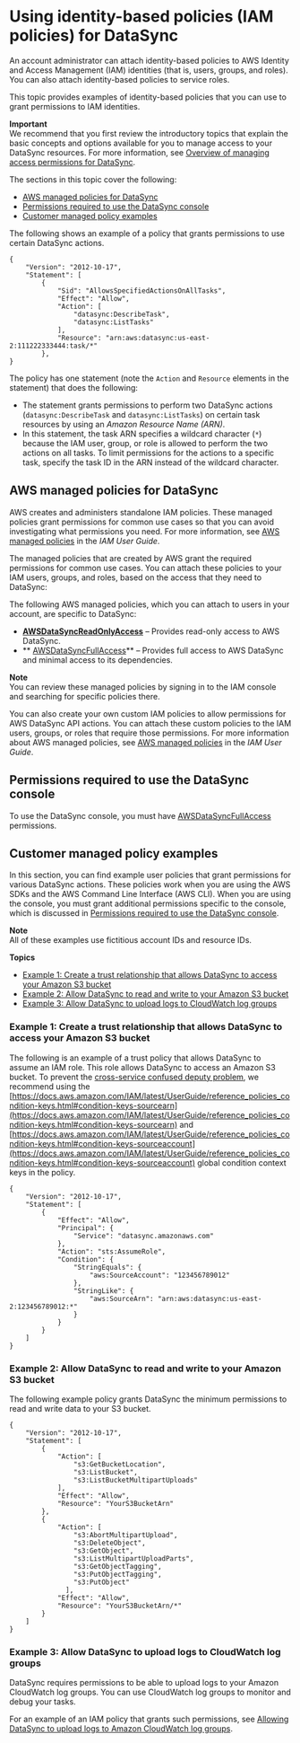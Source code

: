 # Using identity\-based policies \(IAM policies\) for DataSync<a name="using-identity-based-policies"></a>

An account administrator can attach identity\-based policies to AWS Identity and Access Management \(IAM\) identities \(that is, users, groups, and roles\)\. You can also attach identity\-based policies to service roles\.

This topic provides examples of identity\-based policies that you can use to grant permissions to IAM identities\. 

**Important**  
We recommend that you first review the introductory topics that explain the basic concepts and options available for you to manage access to your DataSync resources\. For more information, see [Overview of managing access permissions for DataSync](managing-access-overview.md)\. 

The sections in this topic cover the following:
+ [AWS managed policies for DataSync](#access-policy-examples-aws-managed)
+ [Permissions required to use the DataSync console](#additional-console-required-permissions)
+ [Customer managed policy examples](#customer-managed-policies)

The following shows an example of a policy that grants permissions to use certain DataSync actions\.

```
{
    "Version": "2012-10-17",
    "Statement": [
        {
            "Sid": "AllowsSpecifiedActionsOnAllTasks",
            "Effect": "Allow",
            "Action": [
                "datasync:DescribeTask",
                "datasync:ListTasks"
            ],
            "Resource": "arn:aws:datasync:us-east-2:111222333444:task/*"
        },    
}
```

The policy has one statement \(note the `Action` and `Resource` elements in the statement\) that does the following:
+ The statement grants permissions to perform two DataSync actions \(`datasync:DescribeTask` and `datasync:ListTasks`\) on certain task resources by using an *Amazon Resource Name \(ARN\)*\. 
+ In this statement, the task ARN specifies a wildcard character \(`*`\) because the IAM user, group, or role is allowed to perform the two actions on all tasks\. To limit permissions for the actions to a specific task, specify the task ID in the ARN instead of the wildcard character\. 

## AWS managed policies for DataSync<a name="access-policy-examples-aws-managed"></a>

AWS creates and administers standalone IAM policies\. These managed policies grant permissions for common use cases so that you can avoid investigating what permissions you need\. For more information, see [AWS managed policies](https://docs.aws.amazon.com/IAM/latest/UserGuide/access_policies_managed-vs-inline.html#aws-managed-policies) in the *IAM User Guide*\.

The managed policies that are created by AWS grant the required permissions for common use cases\. You can attach these policies to your IAM users, groups, and roles, based on the access that they need to DataSync:

The following AWS managed policies, which you can attach to users in your account, are specific to DataSync:
+ **[AWSDataSyncReadOnlyAccess](https://console.aws.amazon.com/iam/home?#/policies/arn:aws:iam::aws:policy/AWSDataSyncReadOnlyAccess$jsonEditor)** – Provides read\-only access to AWS DataSync\.
+ ** [AWSDataSyncFullAccess](https://console.aws.amazon.com/iam/home?#/policies/arn:aws:iam::aws:policy/AWSDataSyncFullAccess$jsonEditor)** – Provides full access to AWS DataSync and minimal access to its dependencies\.

 

**Note**  
You can review these managed policies by signing in to the IAM console and searching for specific policies there\.

You can also create your own custom IAM policies to allow permissions for AWS DataSync API actions\. You can attach these custom policies to the IAM users, groups, or roles that require those permissions\. For more information about AWS managed policies, see [AWS managed policies](https://docs.aws.amazon.com/IAM/latest/UserGuide/access_policies_managed-vs-inline.html#aws-managed-policies) in the *IAM User Guide*\.

## Permissions required to use the DataSync console<a name="additional-console-required-permissions"></a>

To use the DataSync console, you must have [AWSDataSyncFullAccess](https://console.aws.amazon.com/iam/home?#/policies/arn:aws:iam::aws:policy/AWSDataSyncFullAccess$jsonEditor) permissions\.

## Customer managed policy examples<a name="customer-managed-policies"></a>

In this section, you can find example user policies that grant permissions for various DataSync actions\. These policies work when you are using the AWS SDKs and the AWS Command Line Interface \(AWS CLI\)\. When you are using the console, you must grant additional permissions specific to the console, which is discussed in [Permissions required to use the DataSync console](#additional-console-required-permissions)\.

**Note**  
All of these examples use fictitious account IDs and resource IDs\.

**Topics**
+ [Example 1: Create a trust relationship that allows DataSync to access your Amazon S3 bucket](#datasync-example1)
+ [Example 2: Allow DataSync to read and write to your Amazon S3 bucket](#datasync-example2)
+ [Example 3: Allow DataSync to upload logs to CloudWatch log groups](#datasync-example4)

### Example 1: Create a trust relationship that allows DataSync to access your Amazon S3 bucket<a name="datasync-example1"></a>

The following is an example of a trust policy that allows DataSync to assume an IAM role\. This role allows DataSync to access an Amazon S3 bucket\. To prevent the [cross\-service confused deputy problem](cross-service-confused-deputy-prevention.md), we recommend using the [https://docs.aws.amazon.com/IAM/latest/UserGuide/reference_policies_condition-keys.html#condition-keys-sourcearn](https://docs.aws.amazon.com/IAM/latest/UserGuide/reference_policies_condition-keys.html#condition-keys-sourcearn) and [https://docs.aws.amazon.com/IAM/latest/UserGuide/reference_policies_condition-keys.html#condition-keys-sourceaccount](https://docs.aws.amazon.com/IAM/latest/UserGuide/reference_policies_condition-keys.html#condition-keys-sourceaccount) global condition context keys in the policy\.

```
{
    "Version": "2012-10-17",
    "Statement": [
        {
            "Effect": "Allow",
            "Principal": {
                "Service": "datasync.amazonaws.com"
            },
            "Action": "sts:AssumeRole",
            "Condition": {
                "StringEquals": {
                    "aws:SourceAccount": "123456789012"
                },
                "StringLike": {
                    "aws:SourceArn": "arn:aws:datasync:us-east-2:123456789012:*"
                }
            }
        }
    ]
}
```

### Example 2: Allow DataSync to read and write to your Amazon S3 bucket<a name="datasync-example2"></a>

The following example policy grants DataSync the minimum permissions to read and write data to your S3 bucket\.

```
{
    "Version": "2012-10-17",
    "Statement": [
        {
            "Action": [
                "s3:GetBucketLocation",
                "s3:ListBucket",
                "s3:ListBucketMultipartUploads"
            ],
            "Effect": "Allow",
            "Resource": "YourS3BucketArn"
        },
        {
            "Action": [
                "s3:AbortMultipartUpload",
                "s3:DeleteObject",
                "s3:GetObject",
                "s3:ListMultipartUploadParts",
                "s3:GetObjectTagging",
                "s3:PutObjectTagging",
                "s3:PutObject"
              ],
            "Effect": "Allow",
            "Resource": "YourS3BucketArn/*"
        }
    ]
}
```

### Example 3: Allow DataSync to upload logs to CloudWatch log groups<a name="datasync-example4"></a>

DataSync requires permissions to be able to upload logs to your Amazon CloudWatch log groups\. You can use CloudWatch log groups to monitor and debug your tasks\.

For an example of an IAM policy that grants such permissions, see [Allowing DataSync to upload logs to Amazon CloudWatch log groups](monitor-datasync.md#cloudwatchlogs)\.

 